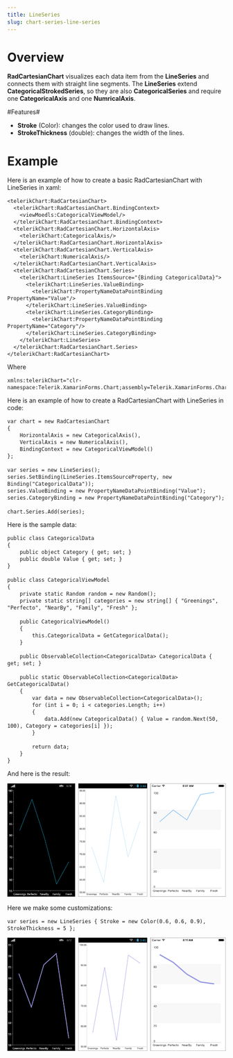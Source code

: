 ```yaml
---
title: LineSeries
slug: chart-series-line-series
---
```

# Overview #

**RadCartesianChart** visualizes each data item from the **LineSeries** and connects them with straight line segments. The **LineSeries** extend **CategoricalStrokedSeries**, so they are also **CategoricalSeries** and require one **CategoricalAxis** and one **NumricalAxis**.

#Features#

- **Stroke** (Color): changes the color used to draw lines.
- **StrokeThickness** (double): changes the width of the lines.


# Example #
Here is an example of how to create a basic RadCartesianChart with LineSeries in xaml:

	<telerikChart:RadCartesianChart>
	  <telerikChart:RadCartesianChart.BindingContext>
	    <viewMoedls:CategoricalViewModel/>
	  </telerikChart:RadCartesianChart.BindingContext>
	  <telerikChart:RadCartesianChart.HorizontalAxis>
	    <telerikChart:CategoricalAxis/>
	  </telerikChart:RadCartesianChart.HorizontalAxis>
	  <telerikChart:RadCartesianChart.VerticalAxis>
	    <telerikChart:NumericalAxis/>
	  </telerikChart:RadCartesianChart.VerticalAxis>
	  <telerikChart:RadCartesianChart.Series>
	    <telerikChart:LineSeries ItemsSource="{Binding CategoricalData}">
	      <telerikChart:LineSeries.ValueBinding>
	        <telerikChart:PropertyNameDataPointBinding PropertyName="Value"/>
	      </telerikChart:LineSeries.ValueBinding>
	      <telerikChart:LineSeries.CategoryBinding>
	        <telerikChart:PropertyNameDataPointBinding PropertyName="Category"/>
	      </telerikChart:LineSeries.CategoryBinding>
	    </telerikChart:LineSeries>
	  </telerikChart:RadCartesianChart.Series>
	</telerikChart:RadCartesianChart>
Where

	xmlns:telerikChart="clr-namespace:Telerik.XamarinForms.Chart;assembly=Telerik.XamarinForms.Chart"
Here is an example of how to create a RadCartesianChart with LineSeries in code:

	var chart = new RadCartesianChart
	{
	    HorizontalAxis = new CategoricalAxis(),
	    VerticalAxis = new NumericalAxis(),
	    BindingContext = new CategoricalViewModel()
	};
	
	var series = new LineSeries();
	series.SetBinding(LineSeries.ItemsSourceProperty, new Binding("CategoricalData"));   
	series.ValueBinding = new PropertyNameDataPointBinding("Value");
	series.CategoryBinding = new PropertyNameDataPointBinding("Category");
	
	chart.Series.Add(series);

Here is the sample data:

	public class CategoricalData
	{
	    public object Category { get; set; }
	    public double Value { get; set; }
	}

	public class CategoricalViewModel
    {
        private static Random random = new Random();
        private static string[] categories = new string[] { "Greenings", "Perfecto", "NearBy", "Family", "Fresh" };

        public CategoricalViewModel()
        {
            this.CategoricalData = GetCategoricalData();
        }

        public ObservableCollection<CategoricalData> CategoricalData { get; set; }

        public static ObservableCollection<CategoricalData> GetCategoricalData()
        {
            var data = new ObservableCollection<CategoricalData>();
            for (int i = 0; i < categories.Length; i++)
            {
                data.Add(new CategoricalData() { Value = random.Next(50, 100), Category = categories[i] });
            }

            return data;
        }
    }

And here is the result:

![Basic LineSeries](line-series-images/cartesian-line-series-basic-example.png)


Here we make some customizations:

	var series = new LineSeries { Stroke = new Color(0.6, 0.6, 0.9), StrokeThickness = 5 };

![Customized LineSeries](line-series-images/cartesian-line-series-customization-example.png)